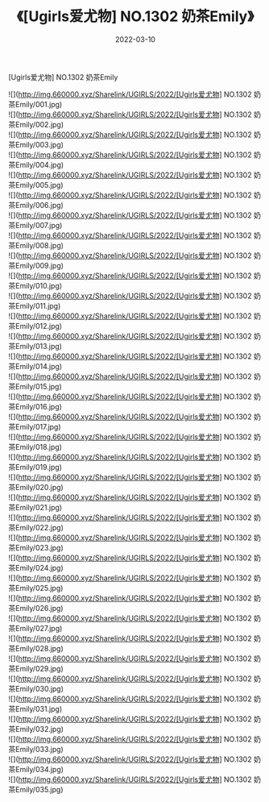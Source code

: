 ﻿---
layout: post
title:  《[Ugirls爱尤物] NO.1302 奶茶Emily》
date:   2022-03-10
img: http://img.660000.xyz/Sharelink/UGIRLS/2022/[Ugirls爱尤物] NO.1302 奶茶Emily/000.jpg
categories: [美女, 清纯, 唯美]
---

[Ugirls爱尤物] NO.1302 奶茶Emily

 ![](http://img.660000.xyz/Sharelink/UGIRLS/2022/[Ugirls爱尤物] NO.1302 奶茶Emily/001.jpg) <br>![](http://img.660000.xyz/Sharelink/UGIRLS/2022/[Ugirls爱尤物] NO.1302 奶茶Emily/002.jpg) <br>![](http://img.660000.xyz/Sharelink/UGIRLS/2022/[Ugirls爱尤物] NO.1302 奶茶Emily/003.jpg) <br>![](http://img.660000.xyz/Sharelink/UGIRLS/2022/[Ugirls爱尤物] NO.1302 奶茶Emily/004.jpg) <br>![](http://img.660000.xyz/Sharelink/UGIRLS/2022/[Ugirls爱尤物] NO.1302 奶茶Emily/005.jpg) <br>![](http://img.660000.xyz/Sharelink/UGIRLS/2022/[Ugirls爱尤物] NO.1302 奶茶Emily/006.jpg) <br>![](http://img.660000.xyz/Sharelink/UGIRLS/2022/[Ugirls爱尤物] NO.1302 奶茶Emily/007.jpg) <br>![](http://img.660000.xyz/Sharelink/UGIRLS/2022/[Ugirls爱尤物] NO.1302 奶茶Emily/008.jpg) <br>![](http://img.660000.xyz/Sharelink/UGIRLS/2022/[Ugirls爱尤物] NO.1302 奶茶Emily/009.jpg) <br>![](http://img.660000.xyz/Sharelink/UGIRLS/2022/[Ugirls爱尤物] NO.1302 奶茶Emily/010.jpg) <br>![](http://img.660000.xyz/Sharelink/UGIRLS/2022/[Ugirls爱尤物] NO.1302 奶茶Emily/011.jpg) <br>![](http://img.660000.xyz/Sharelink/UGIRLS/2022/[Ugirls爱尤物] NO.1302 奶茶Emily/012.jpg) <br>![](http://img.660000.xyz/Sharelink/UGIRLS/2022/[Ugirls爱尤物] NO.1302 奶茶Emily/013.jpg) <br>![](http://img.660000.xyz/Sharelink/UGIRLS/2022/[Ugirls爱尤物] NO.1302 奶茶Emily/014.jpg) <br>![](http://img.660000.xyz/Sharelink/UGIRLS/2022/[Ugirls爱尤物] NO.1302 奶茶Emily/015.jpg) <br>![](http://img.660000.xyz/Sharelink/UGIRLS/2022/[Ugirls爱尤物] NO.1302 奶茶Emily/016.jpg) <br>![](http://img.660000.xyz/Sharelink/UGIRLS/2022/[Ugirls爱尤物] NO.1302 奶茶Emily/017.jpg) <br>![](http://img.660000.xyz/Sharelink/UGIRLS/2022/[Ugirls爱尤物] NO.1302 奶茶Emily/018.jpg) <br>![](http://img.660000.xyz/Sharelink/UGIRLS/2022/[Ugirls爱尤物] NO.1302 奶茶Emily/019.jpg) <br>![](http://img.660000.xyz/Sharelink/UGIRLS/2022/[Ugirls爱尤物] NO.1302 奶茶Emily/020.jpg) <br>![](http://img.660000.xyz/Sharelink/UGIRLS/2022/[Ugirls爱尤物] NO.1302 奶茶Emily/021.jpg) <br>![](http://img.660000.xyz/Sharelink/UGIRLS/2022/[Ugirls爱尤物] NO.1302 奶茶Emily/022.jpg) <br>![](http://img.660000.xyz/Sharelink/UGIRLS/2022/[Ugirls爱尤物] NO.1302 奶茶Emily/023.jpg) <br>![](http://img.660000.xyz/Sharelink/UGIRLS/2022/[Ugirls爱尤物] NO.1302 奶茶Emily/024.jpg) <br>![](http://img.660000.xyz/Sharelink/UGIRLS/2022/[Ugirls爱尤物] NO.1302 奶茶Emily/025.jpg) <br>![](http://img.660000.xyz/Sharelink/UGIRLS/2022/[Ugirls爱尤物] NO.1302 奶茶Emily/026.jpg) <br>![](http://img.660000.xyz/Sharelink/UGIRLS/2022/[Ugirls爱尤物] NO.1302 奶茶Emily/027.jpg) <br>![](http://img.660000.xyz/Sharelink/UGIRLS/2022/[Ugirls爱尤物] NO.1302 奶茶Emily/028.jpg) <br>![](http://img.660000.xyz/Sharelink/UGIRLS/2022/[Ugirls爱尤物] NO.1302 奶茶Emily/029.jpg) <br>![](http://img.660000.xyz/Sharelink/UGIRLS/2022/[Ugirls爱尤物] NO.1302 奶茶Emily/030.jpg) <br>![](http://img.660000.xyz/Sharelink/UGIRLS/2022/[Ugirls爱尤物] NO.1302 奶茶Emily/031.jpg) <br>![](http://img.660000.xyz/Sharelink/UGIRLS/2022/[Ugirls爱尤物] NO.1302 奶茶Emily/032.jpg) <br>![](http://img.660000.xyz/Sharelink/UGIRLS/2022/[Ugirls爱尤物] NO.1302 奶茶Emily/033.jpg) <br>![](http://img.660000.xyz/Sharelink/UGIRLS/2022/[Ugirls爱尤物] NO.1302 奶茶Emily/034.jpg) <br>![](http://img.660000.xyz/Sharelink/UGIRLS/2022/[Ugirls爱尤物] NO.1302 奶茶Emily/035.jpg) <br>